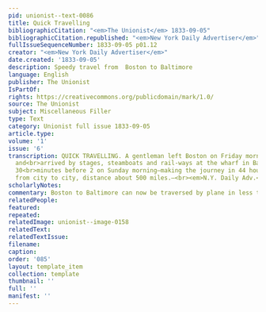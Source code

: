 ```yaml
---
pid: unionist--text-0086
title: Quick Travelling
bibliographicCitation: "<em>The Unionist</em> 1833-09-05"
bibliographicCitation.republished: "<em>New York Daily Advertiser</em>"
fullIssueSequenceNumber: 1833-09-05 p01.12
creator: "<em>New York Daily Advertiser</em>"
date.created: '1833-09-05'
description: Speedy travel from  Boston to Baltimore
language: English
publisher: The Unionist
IsPartOf: 
rights: https://creativecommons.org/publicdomain/mark/1.0/
source: The Unionist
subject: Miscellaneous Filler
type: Text
category: Unionist full issue 1833-09-05
article.type: 
volume: '1'
issue: '6'
transcription: QUICK TRAVELLING. A gentleman left Boston on Friday morning at 5 o’clock,
  and<br>arrived by stages, steamboats and rail-ways at the wharf in Baltimore at
  30<br>minutes before 2 on Sunday morning—making the journey in 44 hours and 40<br>minutes,
  from city to city, distance about 500 miles.—<br><em>N.Y. Daily Adv.</em>
scholarlyNotes: 
commentary: Boston to Baltimore can now be traversed by plane in less than two hours.
relatedPeople: 
featured: 
repeated: 
relatedImage: unionist--image-0158
relatedText: 
relatedTextIssue: 
filename: 
caption: 
order: '085'
layout: template_item
collection: template
thumbnail: ''
full: ''
manifest: ''
---
```

